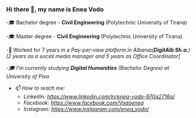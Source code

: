 ### Hi there 👋, my name is Enea Vodo

-🎓 Bachelor degree - <b>Civil Engineering</b> (Polytechnic University of Tirana)

-🎓 Master degree - <b>Civil Engineering</b> (Polytechnic University of Tirana)

-🔭 Worked for 7 years in a <i>Pay-per-view<i> platform in Albania(<b>DigitAlb Sh.a.</b>)[2 years as a <i>social media manager</i> and 5 years as <i>Office Coordinator</i>]

-🎓 I’m currently studying <b>Digital Humanities</b> (Bachelor Degree) at University of Pisa

- 📫 How to reach me: 
  - LinkedIn: https://www.linkedin.com/in/enea-vodo-970a2716a/
  - Facebook: https://www.facebook.com/Vodoenea
  - Instagram: https://www.instagram.com/enea_vodo/


<!--
**eneavodo/eneavodo** is a ✨ _special_ ✨ repository because its `README.md` (this file) appears on your GitHub profile.

Here are some ideas to get you started:

- 🔭 I’m currently working on ...
- 🌱 I’m currently learning ...
- 👯 I’m looking to collaborate on ...
- 🤔 I’m looking for help with ...
- 💬 Ask me about ...
- 📫 How to reach me: ...
- 😄 Pronouns: ...
- ⚡ Fun fact: ...
-->
